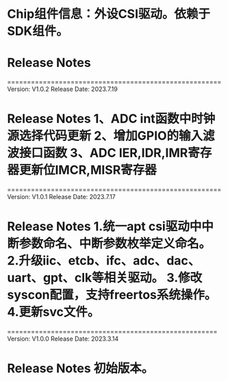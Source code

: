 # Chip组件信息：外设CSI驱动。依赖于SDK组件。

# Release Notes

======================================================
Version: V1.0.2
Release Date: 2023.7.19

Release Notes
1、ADC int函数中时钟源选择代码更新
2、增加GPIO的输入滤波接口函数
3、ADC IER,IDR,IMR寄存器更新位IMCR,MISR寄存器
======================================================


======================================================
Version: V1.0.1
Release Date: 2023.7.17

Release Notes
1.统一apt csi驱动中中断参数命名、中断参数枚举定义命名。
2.升级iic、etcb、ifc、adc、dac、uart、gpt、clk等相关驱动。
3.修改syscon配置，支持freertos系统操作。
4.更新svc文件。
======================================================


=====================================================
Version: V1.0.0
Release Date: 2023.3.14

Release Notes
初始版本。
======================================================







